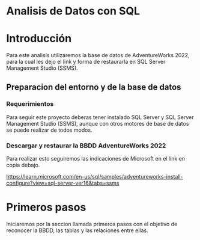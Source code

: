 # Analisis de Datos con SQL

# Introducción

Para este analisís utilizaremos la base de datos de AdventureWorks 2022, para la cual les dejo el link y forma de restaurarla en SQL Server Management Studio (SSMS).

## Preparacion del entorno y de la base de datos 

### Requerimientos

Para seguir este proyecto deberas tener instalado SQL Server y SQL Server Management Studio (SSMS), aunque con otros motores de base de datos se puede realizar de todos modos.

### Descargar y restaurar la BBDD AdventureWorks 2022

Para realizar esto seguiremos las indicaciones de Microsoft en el link en copia debajo.

https://learn.microsoft.com/en-us/sql/samples/adventureworks-install-configure?view=sql-server-ver16&tabs=ssms

# Primeros pasos

Iniciaremos por la seccion llamada primeros pasos con el objetivo de reconocer la BBDD, las tablas y las relaciones entre ellas.

